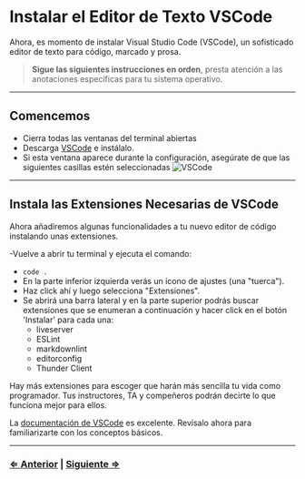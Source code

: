 ﻿# Instalar el Editor de Texto VSCode 

Ahora, es momento de instalar Visual Studio Code (VSCode), un sofisticado editor de texto para código, marcado y prosa.

> **Sigue las siguientes instrucciones en orden**, presta atención a las anotaciones específicas para tu sistema operativo.

---

## Comencemos

- Cierra todas las ventanas del terminal abiertas
- Descarga [VSCode](https://code.visualstudio.com/download) e instálalo.
- Si esta ventana aparece durante la configuración, asegúrate de que las siguientes casillas estén seleccionadas
  ![VSCode](../vscode.png)

---

## Instala las Extensiones Necesarias de VSCode

Ahora añadiremos algunas funcionalidades a tu nuevo editor de código instalando unas extensiones.

-Vuelve a abrir tu terminal y ejecuta el comando:
  - `code .`
- En la parte inferior izquierda verás un ícono de ajustes (una "tuerca").
- Haz click ahí y luego selecciona "Extensiones".
- Se abrirá una barra lateral y en la parte superior podrás buscar extensiones que se enumeran a continuación y hacer click en el botón 'Instalar' para cada una:
  - liveserver
  - ESLint
  - markdownlint
  - editorconfig
  - Thunder Client

Hay más extensiones para escoger que harán más sencilla tu vida como programador. Tus instructores, TA y compeñeros podrán decirte lo que funciona mejor para ellos.

La [documentación de VSCode](https://code.visualstudio.com/docs) es excelente. Revísalo ahora para familiarizarte con los conceptos básicos.

---

### [⇐ Anterior](./9-eslint.md) | [Siguiente ⇒](../verify.md)
